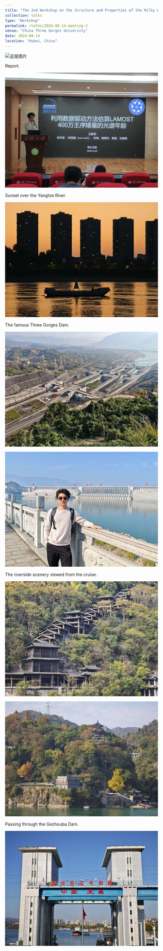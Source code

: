 ```yaml
---
title: "The 2nd Workshop on the Structure and Properties of the Milky Way and Nearby Galaxies"
collection: talks
type: "Workshop"
permalink: /talks/2024-08-14-meeting-2
venue: "China Three Gorges University"
date: 2024-08-14
location: "Hubei, China"
---
```


![这是图片](../images/threegorges/sanxia.jpg "tg")

Report.

![这是图片](../images/threegorges/report.jpg "tg")

Sunset over the Yangtze River.

![这是图片](../images/threegorges/sunset.jpg "tg")

The famous Three Gorges Dam.

![这是图片](../images/threegorges/dam.jpg "tg")

![这是图片](../images/threegorges/idam.jpg "tg")

The riverside scenery viewed from the cruise.

![这是图片](../images/threegorges/trail.jpg "tg")

![这是图片](../images/threegorges/pavilion.jpg "tg")

Passing through the Gezhouba Dam.

![这是图片](../images/threegorges/Gezhouba.jpg "tg")
